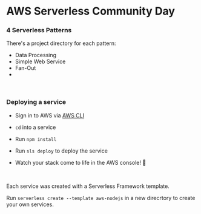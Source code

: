 # AWS Serverless Community Day

### **4 Serverless Patterns**

There's a project directory for each pattern:

- Data Processing
- Simple Web Service
- Fan-Out
-

&nbsp;

### **Deploying a service**

- Sign in to AWS via [AWS CLI](https://docs.aws.amazon.com/cli/latest/userguide/cli-chap-welcome.html)

- `cd` into a service

- Run `npm install`

- Run `sls deploy` to deploy the service

- Watch your stack come to life in the AWS console! 🎉

&nbsp;

Each service was created with a Serverless Framework template.

Run `serverless create --template aws-nodejs` in a new direcrtory to create your own services.
